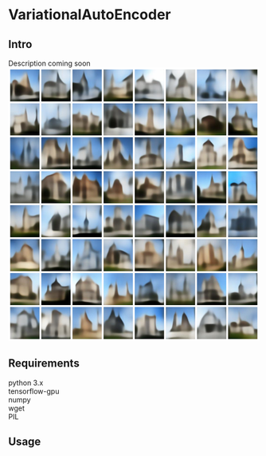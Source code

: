 # VariationalAutoEncoder
## Intro
Description coming soon<br/>
<img src="./VAECollage.png" width="548" height="548">

## Requirements
python 3.x<br/>
tensorflow-gpu<br/>
numpy<br/>
wget<br/>
PIL

## Usage

